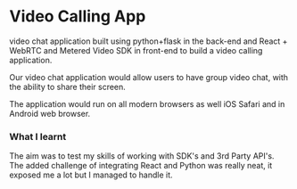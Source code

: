 # Video Calling App

video chat application built using python+flask in the back-end and React + WebRTC and Metered Video SDK in front-end to build a video calling application.

Our video chat application would allow users to have group video chat, with the ability to share their screen.

The application would run on all modern browsers as well iOS Safari and in Android web browser.

### What I learnt
The aim was to test my skills of working with SDK's and 3rd Party API's. 
The added challenge of integrating React and Python was really neat, it exposed me a lot but I managed to handle it. 
